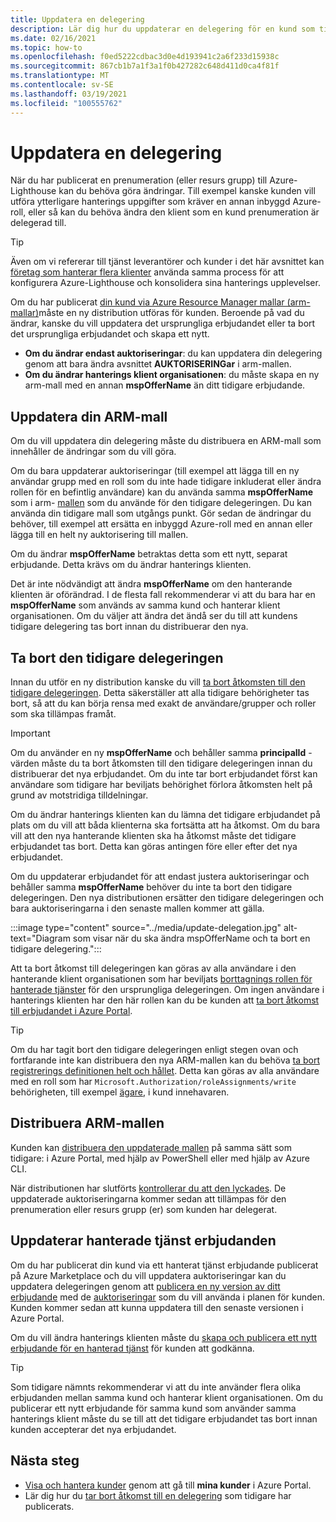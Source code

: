 ```yaml
---
title: Uppdatera en delegering
description: Lär dig hur du uppdaterar en delegering för en kund som tidigare har publicerats till Azure-Lighthouse.
ms.date: 02/16/2021
ms.topic: how-to
ms.openlocfilehash: f0ed5222cdbac3d0e4d193941c2a6f233d15938c
ms.sourcegitcommit: 867cb1b7a1f3a1f0b427282c648d411d0ca4f81f
ms.translationtype: MT
ms.contentlocale: sv-SE
ms.lasthandoff: 03/19/2021
ms.locfileid: "100555762"
---
```

# <a name="update-a-delegation"></a>Uppdatera en delegering

När du har publicerat en prenumeration (eller resurs grupp) till Azure-Lighthouse kan du behöva göra ändringar. Till exempel kanske kunden vill utföra ytterligare hanterings uppgifter som kräver en annan inbyggd Azure-roll, eller så kan du behöva ändra den klient som en kund prenumeration är delegerad till.

> [!TIP]
> Även om vi refererar till tjänst leverantörer och kunder i det här avsnittet kan [företag som hanterar flera klienter](../concepts/enterprise.md) använda samma process för att konfigurera Azure-Lighthouse och konsolidera sina hanterings upplevelser.

Om du har publicerat [din kund via Azure Resource Manager mallar (arm-mallar)](onboard-customer.md)måste en ny distribution utföras för kunden. Beroende på vad du ändrar, kanske du vill uppdatera det ursprungliga erbjudandet eller ta bort det ursprungliga erbjudandet och skapa ett nytt.

- **Om du ändrar endast auktoriseringar**: du kan uppdatera din delegering genom att bara ändra avsnittet **AUKTORISERINGar** i arm-mallen.
- **Om du ändrar hanterings klient organisationen**: du måste skapa en ny arm-mall med en annan **mspOfferName** än ditt tidigare erbjudande.

## <a name="update-your-arm-template"></a>Uppdatera din ARM-mall

Om du vill uppdatera din delegering måste du distribuera en ARM-mall som innehåller de ändringar som du vill göra.

Om du bara uppdaterar auktoriseringar (till exempel att lägga till en ny användar grupp med en roll som du inte hade tidigare inkluderat eller ändra rollen för en befintlig användare) kan du använda samma **mspOfferName** som i arm- [mallen](onboard-customer.md#create-an-azure-resource-manager-template) som du använde för den tidigare delegeringen. Du kan använda din tidigare mall som utgångs punkt. Gör sedan de ändringar du behöver, till exempel att ersätta en inbyggd Azure-roll med en annan eller lägga till en helt ny auktorisering till mallen.

Om du ändrar **mspOfferName** betraktas detta som ett nytt, separat erbjudande. Detta krävs om du ändrar hanterings klienten.

Det är inte nödvändigt att ändra **mspOfferName** om den hanterande klienten är oförändrad. I de flesta fall rekommenderar vi att du bara har en **mspOfferName** som används av samma kund och hanterar klient organisationen. Om du väljer att ändra det ändå ser du till att kundens tidigare delegering tas bort innan du distribuerar den nya.

## <a name="remove-the-previous-delegation"></a>Ta bort den tidigare delegeringen

Innan du utför en ny distribution kanske du vill [ta bort åtkomsten till den tidigare delegeringen](remove-delegation.md). Detta säkerställer att alla tidigare behörigheter tas bort, så att du kan börja rensa med exakt de användare/grupper och roller som ska tillämpas framåt.

> [!IMPORTANT]
> Om du använder en ny **mspOfferName** och behåller samma **principalId** -värden måste du ta bort åtkomsten till den tidigare delegeringen innan du distribuerar det nya erbjudandet. Om du inte tar bort erbjudandet först kan användare som tidigare har beviljats behörighet förlora åtkomsten helt på grund av motstridiga tilldelningar.

Om du ändrar hanterings klienten kan du lämna det tidigare erbjudandet på plats om du vill att båda klienterna ska fortsätta att ha åtkomst. Om du bara vill att den nya hanterande klienten ska ha åtkomst måste det tidigare erbjudandet tas bort. Detta kan göras antingen före eller efter det nya erbjudandet.

Om du uppdaterar erbjudandet för att endast justera auktoriseringar och behåller samma **mspOfferName** behöver du inte ta bort den tidigare delegeringen. Den nya distributionen ersätter den tidigare delegeringen och bara auktoriseringarna i den senaste mallen kommer att gälla.

:::image type="content" source="../media/update-delegation.jpg" alt-text="Diagram som visar när du ska ändra mspOfferName och ta bort en tidigare delegering.":::

Att ta bort åtkomst till delegeringen kan göras av alla användare i den hanterande klient organisationen som har beviljats [borttagnings rollen för hanterade tjänster](../../role-based-access-control/built-in-roles.md#managed-services-registration-assignment-delete-role) för den ursprungliga delegeringen. Om ingen användare i hanterings klienten har den här rollen kan du be kunden att [ta bort åtkomst till erbjudandet i Azure Portal](view-manage-service-providers.md#add-or-remove-service-provider-offers).

> [!TIP]
> Om du har tagit bort den tidigare delegeringen enligt stegen ovan och fortfarande inte kan distribuera den nya ARM-mallen kan du behöva [ta bort registrerings definitionen helt och hållet](/powershell/module/az.managedservices/remove-azmanagedservicesdefinition). Detta kan göras av alla användare med en roll som har `Microsoft.Authorization/roleAssignments/write` behörigheten, till exempel [ägare](../../role-based-access-control/built-in-roles.md#owner), i kund innehavaren.  

## <a name="deploy-the-arm-template"></a>Distribuera ARM-mallen

Kunden kan [distribuera den uppdaterade mallen](onboard-customer.md#deploy-the-azure-resource-manager-templates) på samma sätt som tidigare: i Azure Portal, med hjälp av PowerShell eller med hjälp av Azure CLI.

När distributionen har slutförts [kontrollerar du att den lyckades](onboard-customer.md#confirm-successful-onboarding). De uppdaterade auktoriseringarna kommer sedan att tillämpas för den prenumeration eller resurs grupp (er) som kunden har delegerat.

## <a name="updating-managed-service-offers"></a>Uppdaterar hanterade tjänst erbjudanden

Om du har publicerat din kund via ett hanterat tjänst erbjudande publicerat på Azure Marketplace och du vill uppdatera auktoriseringar kan du uppdatera delegeringen genom att [publicera en ny version av ditt erbjudande](../../marketplace/partner-center-portal/update-existing-offer.md) med de [auktoriseringar](../../marketplace/plan-managed-service-offer.md) som du vill använda i planen för kunden. Kunden kommer sedan att kunna uppdatera till den senaste versionen i Azure Portal.

Om du vill ändra hanterings klienten måste du [skapa och publicera ett nytt erbjudande för en hanterad tjänst](../../marketplace/plan-managed-service-offer.md) för kunden att godkänna.

> [!TIP]
> Som tidigare nämnts rekommenderar vi att du inte använder flera olika erbjudanden mellan samma kund och hanterar klient organisationen. Om du publicerar ett nytt erbjudande för samma kund som använder samma hanterings klient måste du se till att det tidigare erbjudandet tas bort innan kunden accepterar det nya erbjudandet.

## <a name="next-steps"></a>Nästa steg

- [Visa och hantera kunder](view-manage-customers.md) genom att gå till **mina kunder** i Azure Portal.
- Lär dig hur du [tar bort åtkomst till en delegering](remove-delegation.md) som tidigare har publicerats.
